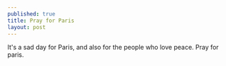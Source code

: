 ```yaml
---
published: true
title: Pray for Paris
layout: post
---
```

It's a sad day for Paris, and also for the people who love peace. Pray for paris.